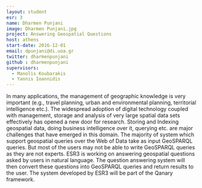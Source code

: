 ```yaml
---
layout: student
esr: 3
name: Dharmen Punjani
image: Dharmen Punjani.jpg
project: Answering Geospatial Questions
host: athens
start-date: 2016-12-01
email: dpunjani@di.uoa.gr
twitter: dharmenpunjani
github : dharmenpunjani
supervisors:
  - Manolis Koubarakis
  - Yannis Ioannidis
---
```

In many applications, the management of geographic knowledge is very important (e.g.,  travel planning, urban and environmental planning, territorial intelligence etc.). The widespread adoption of digital technology coupled with management, storage and analysis of very large spatial data sets effectively has opened a new door for research. Storing and Indexing geospatial data, doing business intelligence over it, querying etc. are major challenges that have emerged in this domain. The majority of system which support geospatial queries over the Web of Data take as input GeoSPARQL queries. But most of the users may not be able to write GeoSPARQL queries as they are not experts. ESR3 is working on answering geospatial questions asked by users in natural language. The question answering system will then convert these questions into GeoSPARQL queries and return results to the user. The system developed by ESR3 will be part of the Qanary framework.
